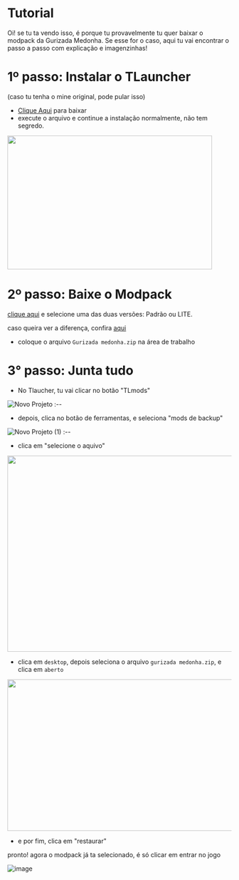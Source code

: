 # Tutorial
Oi! se tu ta vendo isso, é porque tu provavelmente tu quer baixar o modpack da Gurizada Medonha. Se esse for o caso, aqui tu vai encontrar o passo a passo com explicação e imagenzinhas!


# 1º passo: Instalar o TLauncher
(caso tu tenha o mine original, pode pular isso)

- [Clique Aqui](https://tlauncher.org/installer) para baixar
- execute o arquivo e continue a instalação normalmente, não tem segredo.

<p align="left">
  <img width="460" height="300" src="https://github.com/tuthui/Gurizada-Medonha/assets/85002617/1115f5c3-32d9-434a-8297-cdb9130de68f">
</p>


# 2º passo: Baixe o Modpack
[clique aqui](https://github.com/tuthui/Gurizada-Medonha/releases/tag/release) e selecione uma das duas versões: Padrão ou LITE. 

caso queira ver a diferença, confira [aqui](https://github.com/tuthui/Gurizada-Medonha/blob/main/Info.md#vers%C3%B5es-do-modpack)

- coloque o arquivo `Gurizada medonha.zip` na área de trabalho

# 3° passo: Junta tudo

- No Tlaucher, tu vai clicar no botão "TLmods"

![Novo Projeto](https://github.com/tuthui/Gurizada-Medonha/assets/85002617/b79487fa-bd29-4c64-855e-f79b754a50ff)
:--

- depois, clica no botão de ferramentas, e seleciona "mods de backup"
  
![Novo Projeto (1)](https://github.com/tuthui/Gurizada-Medonha/assets/85002617/bb8a328d-0c63-4607-b513-3e8f85046168)
:--

- clica em "selecione o aquivo"

<p align="left">
  <img width="560" height="440" src="https://github.com/tuthui/Gurizada-Medonha/assets/85002617/195f21a0-e37b-478e-9cf6-2a6a20c5a03d">
</p>

- clica em `desktop`, depois seleciona o arquivo `gurizada medonha.zip`, e clica em `aberto`

<p align="left">
  <img width="560" height="340" src="https://github.com/tuthui/Gurizada-Medonha/assets/85002617/e6bc8707-4bce-4ebe-8954-2930412fffca">
</p>

- e por fim, clica em "restaurar"

pronto! agora o modpack já ta selecionado, é só clicar em entrar no jogo

![image](https://github.com/tuthui/Gurizada-Medonha/assets/85002617/119874d4-cbc5-4e9e-9c78-cc62ac4e2683)



